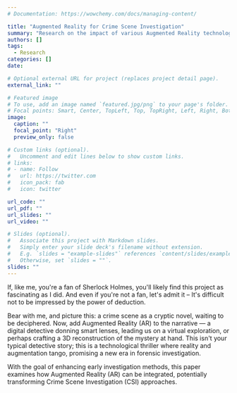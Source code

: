 ```yaml
---
# Documentation: https://wowchemy.com/docs/managing-content/

title: "Augmented Reality for Crime Scene Investigation"
summary: "Research on the impact of various Augmented Reality technologies"
authors: []
tags: 
  - Research
categories: []
date: 

# Optional external URL for project (replaces project detail page).
external_link: ""

# Featured image
# To use, add an image named `featured.jpg/png` to your page's folder.
# Focal points: Smart, Center, TopLeft, Top, TopRight, Left, Right, BottomLeft, Bottom, BottomRight.
image:
  caption: ""
  focal_point: "Right"
  preview_only: false

# Custom links (optional).
#   Uncomment and edit lines below to show custom links.
# links:
# - name: Follow
#   url: https://twitter.com
#   icon_pack: fab
#   icon: twitter

url_code: ""
url_pdf: ""
url_slides: ""
url_video: ""

# Slides (optional).
#   Associate this project with Markdown slides.
#   Simply enter your slide deck's filename without extension.
#   E.g. `slides = "example-slides"` references `content/slides/example-slides.md`.
#   Otherwise, set `slides = ""`.
slides: ""
---
```



If, like me, you're a fan of Sherlock Holmes, you'll likely find this project as fascinating as I did. And even if you're not a fan, let's admit it – It's difficult not to be impressed by the power of deduction. 

Bear with me, and picture this: a crime scene as a cryptic novel, waiting to be deciphered. Now, add Augmented Reality (AR) to the narrative — a digital detective donning smart lenses, leading us on a virtual exploration, or perhaps crafting a 3D reconstruction of the mystery at hand. This isn't your typical detective story; this is a technological thriller where reality and augmentation tango, promising a new era in forensic investigation.

With the goal of enhancing early investigation methods, this paper examines how Augmented Reality (AR) can be integrated, potentially transforming Crime Scene Investigation (CSI) approaches.

